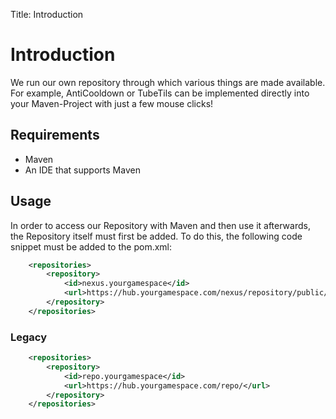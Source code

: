 Title: Introduction

# Introduction

We run our own repository through which various things are made available.
For example, AntiCooldown or TubeTils can be implemented directly into your Maven-Project with just a few mouse clicks!

## Requirements

- Maven
- An IDE that supports Maven

## Usage

In order to access our Repository with Maven and then use it afterwards, the Repository itself must first be added. To do this, the following code snippet must be added to the pom.xml:

```xml
    <repositories>
        <repository>
            <id>nexus.yourgamespace</id>
            <url>https://hub.yourgamespace.com/nexus/repository/public/</url>
        </repository>
    </repositories>
```

### Legacy

```xml
    <repositories>
        <repository>
            <id>repo.yourgamespace</id>
            <url>https://hub.yourgamespace.com/repo/</url>
        </repository>
    </repositories>
```

